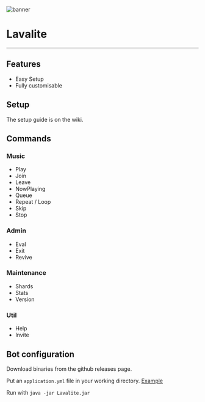 ![banner](https://user-images.githubusercontent.com/51084951/104848946-1b114500-58df-11eb-8ae6-f1b39c11ba8b.png)

# Lavalite

---

## Features
- Easy Setup
- Fully customisable

## Setup
The setup guide is on the wiki.

## Commands

### Music
- Play
- Join
- Leave
- NowPlaying
- Queue
- Repeat / Loop
- Skip
- Stop

### Admin
- Eval
- Exit
- Revive

### Maintenance
- Shards
- Stats
- Version

### Util
- Help
- Invite



## Bot configuration
Download binaries from the github releases page.

Put an `application.yml` file in your working directory. [Example](https://github.com/Toadless/Lavalite/blob/master/config/templates/application.yml)

Run with `java -jar Lavalite.jar`